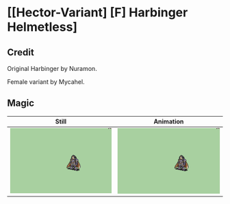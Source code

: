# [\[Hector-Variant\] \[F\] Harbinger Helmetless]

## Credit

Original Harbinger by Nuramon.

Female variant by Mycahel.
	
## Magic

| Still | Animation |
| :---: | :-------: |
| ![Magic still](./Magic_000.png) | ![Magic animation](./Magic.gif) |
